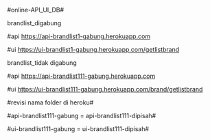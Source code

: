 #online-API_UI_DB#

brandlist_digabung

#api https://api-brandlist1-gabung.herokuapp.com

#ui https://ui-brandlist1-gabung.herokuapp.com/getlistbrand

brandlist_tidak digabung

#api https://api-brandlist111-gabung.herokuapp.com

#ui https://ui-brandlist111-gabung.herokuapp.com/brand/getlistbrand

#revisi nama folder di heroku#

#api-brandlist111-gabung = api-brandlist111-dipisah#

#ui-brandlist111-gabung = ui-brandlist111-dipisah#
